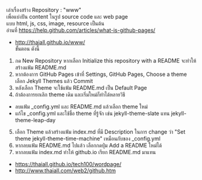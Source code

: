 เล่าเรื่องสร้าง Repository : "www" <br/>
เพื่อแบ่งปัน content ในรูป source code และ web page <br/>
แบบ html, js, css, image, resource เป็นต้น <br/>
อ่านที่ https://help.github.com/articles/what-is-github-pages/ <br/>
+ http://thaiall.github.io/www/ <br/>
ขั้นตอน ดังนี้ <br/>
1. กด New Repository
หากเลือก Initialize this repository with a README จะทำให้สร้างแฟ้ม README.md
2. หากต้องการ GitHub Pages
เข้าที่ Settings, GitHub Pages, Choose a theme เลือก Jekyll Themes แล้ว Commit
3. หลังเลือก Theme จะใช้แฟ้ม README.md เป็น Default Page
4. ถ้าต้องการยกเลิก theme เดิม และเริ่มใหม่ก็ทำได้หลายวิธี
- ลบแฟ้ม _config.yml และ README.md แล้วเลือก theme ใหม่
- แก้ไข _config.yml และใช้ชื่อ theme ที่รู้จัก 
เช่น jekyll-theme-slate แทน jekyll-theme-leap-day
5. เลือก Theme แล้วสร้างแฟ้ม index.md 
ที่มี Description ในการ change ว่า "Set theme jekyll-theme-time-machine"
เหมือนกับของ _config.yml
6. หากลบแฟ้ม README.md ไปแล้ว เลือกกดปุ่ม Add a README ใหม่ได้
7. หากลบแฟ้ม index.md ทำให้ github.io เรียก README.md มาแทน
+ https://thaiall.github.io/tech100/wordpage/
+ http://www.thaiall.com/web2/github.htm
